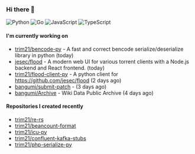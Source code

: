 ### Hi there 👋

![Python](https://img.shields.io/badge/python-3670A0?style=for-the-badge&logo=python&logoColor=ffdd54)
![Go](https://img.shields.io/badge/go-%2300ADD8.svg?style=for-the-badge&logo=go&logoColor=white)
![JavaScript](https://img.shields.io/badge/javascript-%23323330.svg?style=for-the-badge&logo=javascript&logoColor=%23F7DF1E)
![TypeScript](https://img.shields.io/badge/typescript-%23007ACC.svg?style=for-the-badge&logo=typescript&logoColor=white)

#### I'm currently working on

- [trim21/bencode-py](https://github.com/trim21/bencode-py) - A fast and correct bencode serialize/deserialize library in python (today)
- [jesec/flood](https://github.com/jesec/flood) - A modern web UI for various torrent clients with a Node.js backend and React frontend. (today)
- [trim21/flood-client-py](https://github.com/trim21/flood-client-py) - A python client for https://github.com/jesec/flood (2 days ago)
- [bangumi/submit-patch](https://github.com/bangumi/submit-patch) -  (3 days ago)
- [bangumi/Archive](https://github.com/bangumi/Archive) - Wiki Data Public Archive (4 days ago)

#### Repositories I created recently

- [trim21/re-rs](https://github.com/trim21/re-rs)
- [trim21/beancount-format](https://github.com/trim21/beancount-format)
- [trim21/icu-py](https://github.com/trim21/icu-py)
- [trim21/confluent-kafka-stubs](https://github.com/trim21/confluent-kafka-stubs)
- [trim21/php-serialize-py](https://github.com/trim21/php-serialize-py)
